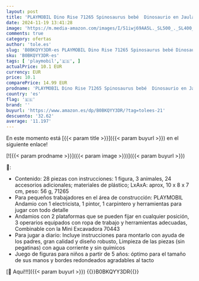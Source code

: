 ```yaml
---
layout: post
title: 'PLAYMOBIL Dino Rise 71265 Spinosaurus bebé  Dinosaurio en Jaula  Juguete para niños a Partir de 5 años'
date: 2024-11-19 13:41:28
image: 'https://m.media-amazon.com/images/I/51iwj69AA5L._SL500_._SL400_.jpg'
comments: true
category: ofertas
author: 'tole.es'
slug: 'B0BKQYY3DR-es PLAYMOBIL Dino Rise 71265 Spinosaurus bebé Dinosaurio en...'
sku: 'B0BKQYY3DR-es'
tags: [ 'playmobil','🇪🇸', ]
actualPrice: 10.1 EUR
currency: EUR
price: 10.1
comparePrice: 14.99 EUR
prodname: 'PLAYMOBIL Dino Rise 71265 Spinosaurus bebé  Dinosaurio en Jaula  Juguete para niños a Partir de 5 años'
country: 'es'
flag: '🇪🇸'
brand: ''
buyurl: 'https://www.amazon.es/dp/B0BKQYY3DR/?tag=tolees-21'
descuento: '32.62'
average: '11.197'
---
```


En este momento está [{{< param title >}}]({{< param buyurl >}}) en el siguiente enlace!

[![{{< param prodname >}}]({{< param image >}})]({{< param buyurl >}})

🔎:

- Contenido: 28 piezas con instrucciones: 1 figura, 3 animales, 24 accesorios adicionales; materiales de plástico; LxAxA: aprox, 10 x 8 x 7 cm, peso: 56 g, 71265
- Para pequeños trabajadores en el área de construcción: PLAYMOBIL Andamio con 1 electricista, 1 pintor, 1 carpintero y herramientas para jugar con todo detalle
- Andamios con 2 plataformas que se pueden fijar en cualquier posición, 3 operarios equipados con ropa de trabajo y herramientas adecuadas, Combinable con la Mini Excavadora 70443
- Para jugar a diario: Incluye instrucciones para montarlo con ayuda de los padres, gran calidad y diseño robusto, Limpieza de las piezas (sin pegatinas) con agua corriente y sin químicos
- Juego de figuras para niños a partir de 5 años: óptimo para el tamaño de sus manos y bordes redondeados agradables al tacto

[🛒 Aquí!!!]({{< param buyurl >}})
{{<world>}}B0BKQYY3DR{{</world>}}
